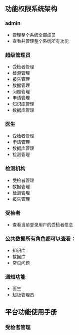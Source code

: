<!-- roles: ['admin', 'super_user_group', 'doctor', 'laboratory', 'patients'] -->

 ## 功能权限系统架构

### admin

- 管理整个系统全部成员
- 查看并管理整个系统所有功能

### 超级管理员

- 受检者管理
- 检测管理
- 报告管理
- 数据管理
- 问题管理
- 申请管理
- 知识库管理
- 数据库管理

### 医生

- 受检者管理
- 申请管理
- 数据库管理
- 检测管理

### 检测机构

- 受检者管理
- 数据管理
- 检测管理
- 报告管理

### 受检者

- 查看当前登录用户的受检者信息

### 公共数据所有角色都可以查看：

- 知识库
- 数据库
- 常见问题

### 通知功能

- 医生
- 超级管理员

## 平台功能使用手册

### 受检者管理

